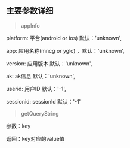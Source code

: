 ## 主要参数详细
> appInfo

platform: 平台(android or ios) 默认：'unknown',

app: 应用名称(mncg or yglc) ，默认：'unknown',

version: 应用版本 默认：'unknown',

ak: ak信息 默认：'unknown',

userid: 用户ID 默认：'-1',

sessionid: sessionId 默认：'-1'


> getQueryString

参数：key

返回：key对应的value值